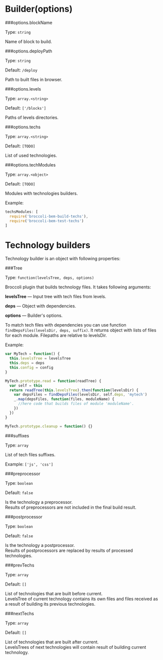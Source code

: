 Builder(options)
================

###options.blockName

Type: `string`

Name of block to build.

###options.deployPath

Type: `string`

Default: `/deploy`

Path to built files in browser.

###options.levels

Type: `array.<string>`

Default: `['/blocks']`

Paths of levels directories.

###options.techs

Type: `array.<string>`

Default: `[TODO]`

List of used technologies.

###options.techModules

Type: `array.<object>`

Default: `[TODO]`

Modules with technologies builders.

Example:
```js
techsModules: [
  require('broccoli-bem-build-techs'),
  require('broccoli-bem-test-techs')
]
```

Technology builders
===================

Technology builder is an object with following properties:

###Tree

Type: `function(levelsTree, deps, options)`

Broccoli plugin that builds technology files.
It takes following arguments:

**levelsTree** &mdash; Input tree with tech files from levels.

**deps** &mdash; Object with dependencies.

**options** &mdash; Builder's options.

To match tech files with dependencies you can use function 
`findDepsFiles(levelsDir, deps, suffix)`.
It returns object with lists of files for each module.
Filepaths are relative to levelsDir.

Example:
```js
var MyTech = function() {
  this.levelsTree = levelsTree
  this.deps = deps
  this.config = config
}

MyTech.prototype.read = function(readTree) {
  var self = this
  return readTree(this.levelsTree).then(function(levelsDir) {
    var depsFiles = findDepsFiles(levelsDir, self.deps, 'mytech')
    _.map(depsFiles, function(files, moduleName) {
      //here code that builds files of module 'moduleName'.
    })
  })
}

MyTech.prototype.cleanup = function() {}
```

###suffixes

Type: `array`

List of tech files suffixes.

Example: `['js', 'css']`

###preprocessor

Type: `boolean`

Default: `false`

Is the technology a preprocessor.<br>
Results of preprocessors are not included in the final build result.

###postprocessor

Type: `boolean`

Default: `false`

Is the technology a postprocessor.<br>
Results of postprocessors are replaced by results of processed technologies.

###prevTechs

Type: `array`

Default: `[]`

List of technologies that are built before current.<br>
LevelsTree of current technology contains its own files and files received as a result of building its previous technologies.

###nextTechs

Type: `array`

Default: `[]`

List of technologies that are built after current.<br>
LevelsTrees of next technologies will contain result of building current technology.

